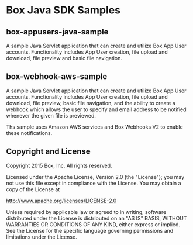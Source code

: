 Box Java SDK Samples
====================

box-appusers-java-sample
------------------------

A sample Java Servlet application that can create and utilize Box App User accounts.
Functionality includes App User creation, file upload and download, file preview and basic file navigation.

box-webhook-aws-sample
----------------------

A sample Java Servlet application that can create and utilize Box App User accounts.
Functionality includes App User creation, file upload and download, file preview, basic file navigation,
and the ability to create a webhook which allows the user to specify and email address to be
notified whenever the given file is previewed.

Ths sample uses Amazon AWS services and Box Webhooks V2 to enable these notifications.


Copyright and License
---------------------

Copyright 2015 Box, Inc. All rights reserved.

Licensed under the Apache License, Version 2.0 (the "License");
you may not use this file except in compliance with the License.
You may obtain a copy of the License at

   http://www.apache.org/licenses/LICENSE-2.0

Unless required by applicable law or agreed to in writing, software
distributed under the License is distributed on an "AS IS" BASIS,
WITHOUT WARRANTIES OR CONDITIONS OF ANY KIND, either express or implied.
See the License for the specific language governing permissions and
limitations under the License.
